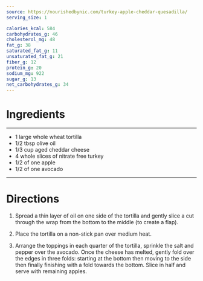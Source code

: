 ```yaml
---
source: https://nourishedbynic.com/turkey-apple-cheddar-quesadilla/
serving_size: 1

calories_kcal: 584
carbohydrates_g: 46
cholesterol_mg: 48
fat_g: 38
saturated_fat_g: 11
unsaturated_fat_g: 21
fiber_g: 12
protein_g: 20
sodium_mg: 922
sugar_g: 13
net_carbohydrates_g: 34
---
```

# Ingredients
---
- 1 large whole wheat tortilla
- 1/2 tbsp olive oil
- 1/3 cup aged cheddar cheese
- 4 whole slices of nitrate free turkey
- 1/2 of one apple
- 1/2 of one avocado
---

# Directions
1. Spread a thin layer of oil on one side of the tortilla and gently slice a cut through the wrap from the bottom to the middle (to create a flap).

2. Place the tortilla on a non-stick pan over medium heat.

3. Arrange the toppings in each quarter of the tortilla, sprinkle the salt and pepper over the avocado. Once the cheese has melted, gently fold over the edges in three folds: starting at the bottom then moving to the side then finally finishing with a fold towards the bottom. Slice in half and serve with remaining apples.

